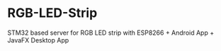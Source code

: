 # RGB-LED-Strip
 STM32 based server for RGB LED strip with ESP8266 + Android App + JavaFX Desktop App
